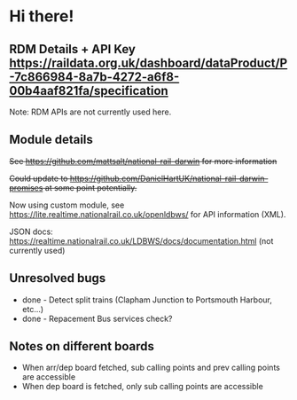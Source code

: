 # Hi there!

## RDM Details + API Key https://raildata.org.uk/dashboard/dataProduct/P-7c866984-8a7b-4272-a6f8-00b4aaf821fa/specification

Note: RDM APIs are not currently used here.

## Module details

~~See https://github.com/mattsalt/national-rail-darwin for more information~~

~~Could update to https://github.com/DanielHartUK/national-rail-darwin-promises at some point potentially.~~

Now using custom module, see https://lite.realtime.nationalrail.co.uk/openldbws/ for API information (XML).

JSON docs: https://realtime.nationalrail.co.uk/LDBWS/docs/documentation.html (not currently used)

## Unresolved bugs

- done - Detect split trains (Clapham Junction to Portsmouth Harbour, etc...)
- done - Repacement Bus services check?

## Notes on different boards

- When arr/dep board fetched, sub calling points and prev calling points are accessible
- When dep board is fetched, only sub calling points are accessible